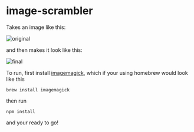image-scrambler
===============

Takes an image like this:

![original](https://raw.githubusercontent.com/gferrin/image-scrambler/master/wortzel.jpg)

and then makes it look like this:

![final](https://raw.githubusercontent.com/gferrin/image-scrambler/master/final/one.jpg)

To run, first install [imagemagick](http://www.imagemagick.org/), which if your using homebrew would look like this

`brew install imagemagick`

then run 

`npm install`

and your ready to go!
